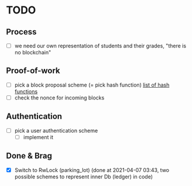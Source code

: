 # TODO
## Process
- [ ] we need our own representation of students and their grades, "there is no blockchain"

## Proof-of-work
- [ ] pick a block proposal scheme (= pick hash function) [list of hash functions](https://en.bitcoinwiki.org/wiki/List_of_hash_functions)
- [ ] check the nonce for incoming blocks

## Authentication
- [ ] pick a user authentication scheme
    - [ ] implement it

## Done & Brag
- [x] Switch to RwLock (parking_lot) (done at 2021-04-07 03:43, two possible schemes to represent inner Db (ledger) in code)
